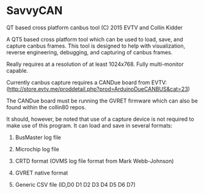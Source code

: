 # SavvyCAN
QT based cross platform canbus tool 
(C) 2015 EVTV and Collin Kidder

A QT5 based cross platform tool which can be used to load, save, and capture canbus frames.
This tool is designed to help with visualization, reverse engineering, debugging, and
capturing of canbus frames.

Really requires at a resolution of at least 1024x768. Fully multi-monitor capable.

Currently canbus capture requires a CANDue board from EVTV:
(http://store.evtv.me/proddetail.php?prod=ArduinoDueCANBUS&cat=23)

The CANDue board must be running the GVRET firmware which can also be found
within the collin80 repos.

It should, however, be noted that use of a capture device is not required to make use
of this program. It can load and save in several formats:

1. BusMaster log file

2. Microchip log file

3. CRTD format (OVMS log file format from Mark Webb-Johnson)

4. GVRET native format

5. Generic CSV file (ID,D0 D1 D2 D3 D4 D5 D6 D7)

